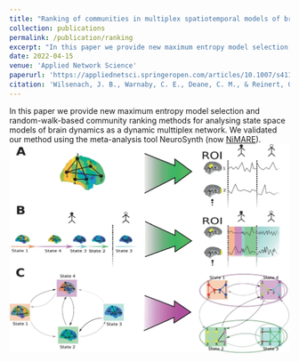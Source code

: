 ```yaml
---
title: "Ranking of communities in multiplex spatiotemporal models of brain dynamics"
collection: publications
permalink: /publication/ranking
excerpt: "In this paper we provide new maximum entropy model selection and random-walk-based community ranking methods for analysing state space models of brain dynamics as a dynamic multiplex network. <br/><img src='/images/ranking.jpeg'>"
date: 2022-04-15
venue: 'Applied Network Science'
paperurl: 'https://appliednetsci.springeropen.com/articles/10.1007/s41109-022-00454-2'
citation: 'Wilsenach, J. B., Warnaby, C. E., Deane, C. M., & Reinert, G. D. (2022). Ranking of communities in multiplex spatiotemporal models of brain dynamics. Applied network science, 7(1), 1-22.'
---
```

In this paper we provide new maximum entropy model selection and random-walk-based community ranking methods for analysing state space models of brain dynamics as a dynamic multtiplex network. We validated our method using the meta-analysis tool NeuroSynth (now [NiMARE](https://nimare.readthedocs.io/en/latest/index.html)).
<br/><img src='/images/ranking.jpeg'>